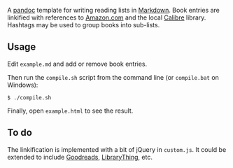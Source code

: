A [pandoc](http://pandoc.org/) template for writing reading lists in
[Markdown](http://daringfireball.net/projects/markdown/syntax). Book
entries are linkified with references to
[Amazon.com](http://www.amazon.com/) and the local
[Calibre](http://calibre-ebook.com/) library. Hashtags may be used to
group books into sub-lists.

Usage
-----

Edit `example.md` and add or remove book entries.

Then run the `compile.sh` script from the command line (or
`compile.bat` on Windows):

    $ ./compile.sh

Finally, open `example.html` to see the result.

To do
-----

The linkification is implemented with a bit of jQuery in `custom.js`.
It could be extended to include
[Goodreads](http://www.goodreads.com/),
[LibraryThing](http://www.librarything.com/), etc.

